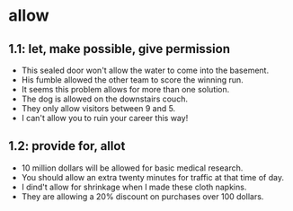 # allow
## 1.1: let, make possible, give permission

  *  This sealed door won't allow the water to come into the basement.
  *  His fumble allowed the other team to score the winning run.
  *  It seems this problem allows for more than one solution.
  *  The dog is allowed on the downstairs couch.
  *  They only allow visitors between 9 and 5.
  *  I can't allow you to ruin your career this way!

## 1.2: provide for, allot

  *  10 million dollars will be allowed for basic medical research.
  *  You should allow an extra twenty minutes for traffic at that time of day.
  *  I dind't allow for shrinkage when I made these cloth napkins.
  *  They are allowing a 20% discount on purchases over 100 dollars.
